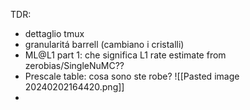 
 TDR:
 - dettaglio tmux
 - granularitá barrell (cambiano i cristalli)
 - ML@L1 part 1: che significa L1 rate estimate from zerobias/SingleNuMC??
 - Prescale table: cosa sono ste robe?
	  ![[Pasted image 20240202164420.png]] 
 - 

